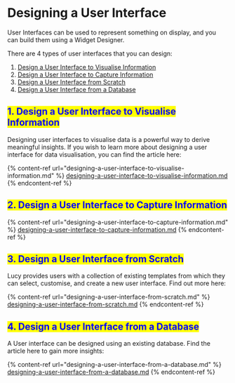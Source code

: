 # Designing a User Interface

User Interfaces can be used to represent something on display, and you can build them using a Widget Designer.&#x20;

There are 4 types of user interfaces that you can design:

1. [Design a User Interface to Visualise Information](./#id-1.-design-a-user-interface-to-visualise-information)
2. [Design a User Interface to Capture Information](./#2.-design-a-user-interface-to-capture-information)
3. [Design a User Interface from Scratch](./#3.-design-a-user-interface-from-scratch)
4. [Design a User Interface from a Database](./#4.-design-a-user-interface-from-a-database)

## <mark style="color:blue;">1. Design a User Interface to Visualise Information</mark>

Designing user interfaces to visualise data is a powerful way to derive meaningful insights. If you wish to learn more about designing a user interface for data visualisation, you can find the article here:

{% content-ref url="designing-a-user-interface-to-visualise-information.md" %}
[designing-a-user-interface-to-visualise-information.md](designing-a-user-interface-to-visualise-information.md)
{% endcontent-ref %}

## <mark style="color:blue;">2. Design a User Interface to Capture Information</mark>



{% content-ref url="designing-a-user-interface-to-capture-information.md" %}
[designing-a-user-interface-to-capture-information.md](designing-a-user-interface-to-capture-information.md)
{% endcontent-ref %}

## <mark style="color:blue;">3. Design a User Interface from Scratch</mark>

Lucy provides users with a collection of existing templates from which they can select, customise, and create a new user interface. Find out more here:

{% content-ref url="designing-a-user-interface-from-scratch.md" %}
[designing-a-user-interface-from-scratch.md](designing-a-user-interface-from-scratch.md)
{% endcontent-ref %}

## <mark style="color:blue;">4. Design a User Interface from a Database</mark>

A User interface can be designed using an existing database. Find the article here to gain more insights:

{% content-ref url="designing-a-user-interface-from-a-database.md" %}
[designing-a-user-interface-from-a-database.md](designing-a-user-interface-from-a-database.md)
{% endcontent-ref %}
